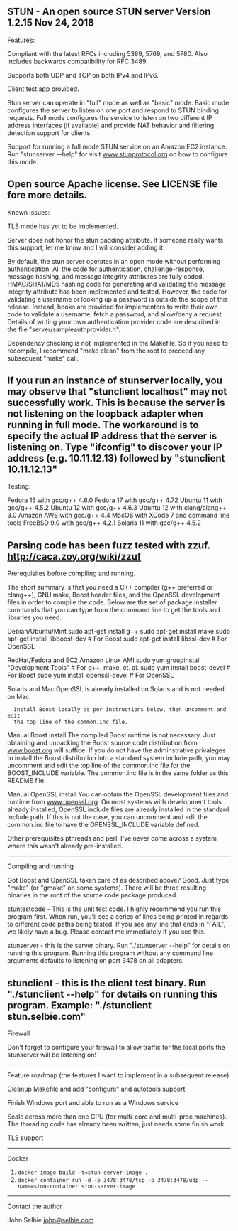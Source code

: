 STUN - An open source STUN server
Version 1.2.15
Nov 24, 2018
---------------------------------------------------------


Features:

  Compliant with the latest RFCs including 5389, 5769, and 5780. Also includes
  backwards compatibility for RFC 3489.

  Supports both UDP and TCP on both IPv4 and IPv6.

  Client test app provided.

  Stun server can operate in "full" mode as well as "basic" mode. Basic mode
  configures the server to listen on one port and respond to STUN binding
  requests. Full mode configures the service to listen on two different IP
  address interfaces (if available) and provide NAT behavior and filtering
  detection support for clients.

  Support for running a full mode STUN service on an Amazon EC2 instance. Run
  "stunserver --help" for visit www.stunprotocol.org on how to configure this
  mode.

  Open source Apache license. See LICENSE file fore more details.
---------------------------------------------------------


Known issues:

  TLS mode has yet to be implemented.

  Server does not honor the stun padding attribute. If someone really wants
  this support, let me know and I will consider adding it.

  By default, the stun server operates in an open mode without performing
  authentication. All the code for authentication, challenge-response, message
  hashing, and message integrity attributes are fully coded. HMAC/SHA1/MD5
  hashing code for generating and validating the message integrity attribute
  has been implemented and tested. However, the code for validating a username
  or looking up a password is outside the scope of this release. Instead,
  hooks are provided for implementors to write their own code to validate a
  username, fetch a password, and allow/deny a request. Details of writing
  your own authentication provider code are described in the file
  "server/sampleauthprovider.h".

  Dependency checking is not implemented in the Makefile. So if you need to
  recompile, I recommend "make clean" from the root to preceed any subsequent
  "make" call.

  If you run an instance of stunserver locally, you may observe that
  "stunclient localhost" may not successfully work. This is because the server
  is not listening on the loopback adapter when running in full mode. The
  workaround is to specify the actual IP address that the server is listening
  on. Type "ifconfig" to discover your IP address (e.g. 10.11.12.13) followed
  by "stunclient 10.11.12.13"
---------------------------------------------------------


Testing:

  Fedora 15 with gcc/g++ 4.6.0
  Fedora 17 with gcc/g++ 4.72
  Ubuntu 11 with gcc/g++ 4.5.2
  Ubuntu 12 with gcc/g++ 4.6.3
  Ubuntu 12 with clang/clang++ 3.0
  Amazon AWS with gcc/g++ 4.4
  MacOS with XCode 7 and command line tools
  FreeBSD 9.0 with gcc/g++ 4.2.1
  Solaris 11 with gcc/g++ 4.5.2

  Parsing code has been fuzz tested with zzuf. http://caca.zoy.org/wiki/zzuf
---------------------------------------------------------


Prerequisites before compiling and running.

  The short summary is that you need a C++ compiler (g++ preferred or
  clang++), GNU make, Boost header files, and the OpenSSL development files in
  order to compile the code. Below are the set of package installer commands
  that you can type from the command line to get the tools and libraries you
  need.

  Debian/Ubuntu/Mint
      sudo apt-get install g++
      sudo apt-get install make
      sudo apt-get install libboost-dev # For Boost
      sudo apt-get install libssl-dev # For OpenSSL

  RedHat/Fedora and EC2 Amazon Linux AMI
      sudo yum groupinstall "Development Tools" # For g++, make, et. al.
      sudo yum install boost-devel # For Boost
      sudo yum install openssl-devel # For OpenSSL

  Solaris and Mac
      OpenSSL is already installed on Solaris and is not needed on Mac.

      Install Boost locally as per instructions below, then uncomment and edit
      the top line of the common.inc file.

  Manual Boost install
    The compiled Boost runtime is not necessary. Just obtaining and unpacking
    the Boost source code distribution from www.boost.org will suffice. If you
    do not have the adminstrative privaleges to install the Boost distribution
    into a standard system include path, you may uncomment and edit the top
    line of the common.inc file for the BOOST_INCLUDE variable. The common.inc
    file is in the same folder as this README file.

  Manual OpenSSL install
    You can obtain the OpenSSL development files and runtime from
    www.openssl.org. On most systems with development tools already installed,
    OpenSSL include files are already installed in the standard include path.
    If this is not the case, you can uncomment and edit the common.inc file to
    have the OPENSSL_INCLUDE variable defined.

  Other prerequisites
     pthreads and perl. I've never come across a system where this wasn't
     already pre-installed.

---------------------------------------------------------


Compiling and running

  Got Boost and OpenSSL taken care of as described above? Good. Just type
  "make" (or "gmake" on some systems). There will be three resulting binaries
  in the root of the source code package produced.

  stuntestcode - This is the unit test code. I highly recommend you run this
  program first. When run, you'll see a series of lines being printed in
  regards to different code paths being tested. If you see any line that ends
  in "FAIL", we likely have a bug. Please contact me immediately if you see
  this.

  stunserver - this is the server binary. Run "./stunserver --help" for
  details on running this program. Running this program without any command
  line arguments defaults to listening on port 3478 on all adapters.

  stunclient - this is the client test binary. Run "./stunclient --help" for
  details on running this program. Example: "./stunclient stun.selbie.com"
---------------------------------------------------------


Firewall

  Don't forget to configure your firewall to allow traffic for the local ports
  the stunserver will be listening on!

---------------------------------------------------------


Feature roadmap (the features I want to implement in a subsequent release)

  Cleanup Makefile and add "configure" and autotools support

  Finish Windows port and able to run as a Windows service

  Scale across more than one CPU (for multi-core and multi-proc machines). The
  threading code has already been written, just needs some finish work.

  TLS support

---------------------------------------------------------

Docker

1. `docker image build -t=stun-server-image .`
2. `docker container run -d -p 3478:3478/tcp -p 3478:3478/udp
--name=stun-container stun-server-image`

---------------------------------------------------------


Contact the author

  John Selbie
  john@selbie.com


